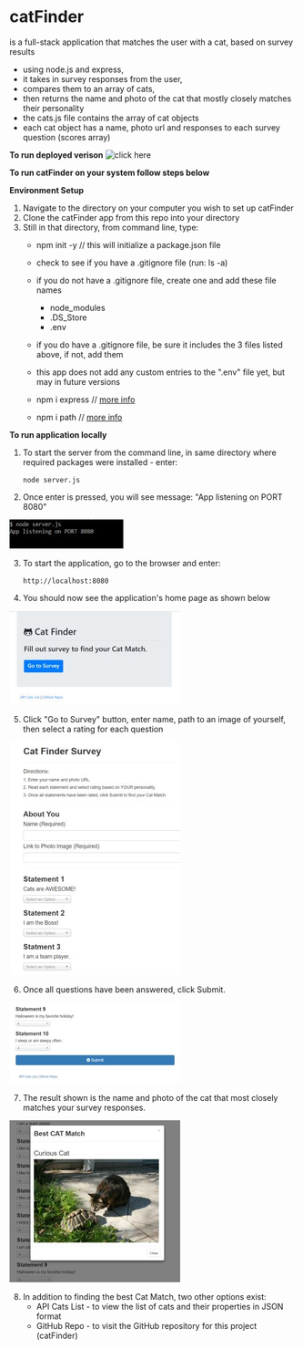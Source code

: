 # catFinder
is a full-stack application that matches the user with a cat, based on survey results

* using node.js and express,
* it takes in survey responses from the user,
* compares them to an array of cats,
* then returns the name and photo of the cat that mostly closely matches their personality
* the cats.js file contains the array of cat objects
* each cat object has a name, photo url and responses to each survey question (scores array)

**To run deployed verison**
![click here]()

**To run catFinder on your system follow steps below**

**Environment Setup**
1. Navigate to the directory on your computer you wish to set up catFinder
2. Clone the catFinder app from this repo into your directory
3. Still in that directory, from command line, type:
    * npm init -y // this will initialize a package.json file 
    * check to see if you have a .gitignore file (run: ls -a)
    * if you do not have a .gitignore file, create one and add these file names
        * node_modules
        * .DS_Store
        * .env
    * if you do have a .gitignore file, be sure it includes the 3 files listed above, if not, add them
    * this app does not add any custom entries to the ".env" file yet, but may in future versions 
 
    * npm i express // [more info](https://www.npmjs.com/package/express) 
    * npm i path // [more info](https://www.npmjs.com/package/path) 
    
**To run application locally**    

1. To start the server from the command line, in same directory where required packages were installed - enter:
    ```
    node server.js
    ```
2. Once enter is pressed, you will see message: "App listening on PORT 8080"

![Command Line Result](app/data/startServer.jpg)

3. To start the application, go to the browser and enter:
     ```
    http://localhost:8080
    
    ```
4. You should now see the application's home page as shown below 

![Application Home Page]( app/data/catFinderMain.jpg)

5. Click "Go to Survey" button, enter name, path to an image of yourself, then select a rating for each question

![Survey](app/data/surveyRoute.jpg)

6. Once all questions have been answered, click Submit.

![Survey](app/data/submitButton.jpg)

7. The result shown is the name and photo of the cat that most closely matches your survey responses.

![Cat match result](app/data/showCatMatch.jpg)

8. In addition to finding the best Cat Match, two other options exist:
    * API Cats List - to view the list of cats and their properties in JSON format
    * GitHub Repo - to visit the GitHub repository for this project (catFinder)



    

